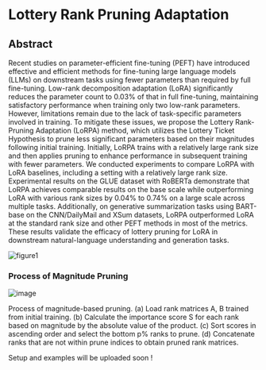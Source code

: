 # Lottery Rank Pruning Adaptation

## Abstract

Recent studies on parameter-efficient fine-tuning (PEFT) have introduced effective and efficient methods for fine-tuning large language models (LLMs) on downstream tasks using fewer parameters than required by full fine-tuning. Low-rank decomposition adaptation (LoRA) significantly reduces the parameter count to 0.03\% of that in full fine-tuning, maintaining satisfactory performance when training only two low-rank parameters. However, limitations remain due to the lack of task-specific parameters involved in training. To mitigate these issues, we propose the Lottery Rank-Pruning Adaptation (LoRPA) method, which utilizes the Lottery Ticket Hypothesis to prune less significant parameters based on their magnitudes following initial training. Initially, LoRPA trains with a relatively large rank size and then applies pruning to enhance performance in subsequent training with fewer parameters. We conducted experiments to compare LoRPA with LoRA baselines, including a setting with a relatively large rank size. Experimental results on the GLUE dataset with RoBERTa demonstrate that LoRPA achieves comparable results on the base scale while outperforming LoRA with various rank sizes by 0.04\% to 0.74\% on a large scale across multiple tasks. Additionally, on generative summarization tasks using BART-base on the CNN/DailyMail and XSum datasets, LoRPA outperformed LoRA at the standard rank size and other PEFT methods in most of the metrics. These results validate the efficacy of lottery pruning for LoRA in downstream natural-language understanding and generation tasks.

![figure1](https://github.com/user-attachments/assets/0dd907a4-d724-4f57-a0ae-f866a294f4cd)

### Process of Magnitude Pruning

![image](https://github.com/user-attachments/assets/7e1b322e-4e9e-418a-9149-d2292b94e026)

Process of magnitude-based pruning. (a) Load rank matrices A, B trained from initial training. (b) Calculate the importance score S for each rank based on magnitude by the absolute value of the product. (c) Sort scores in ascending order and select the bottom p\% ranks to prune. (d) Concatenate ranks that are not within prune indices to obtain pruned rank matrices.

Setup and examples will be uploaded soon !
